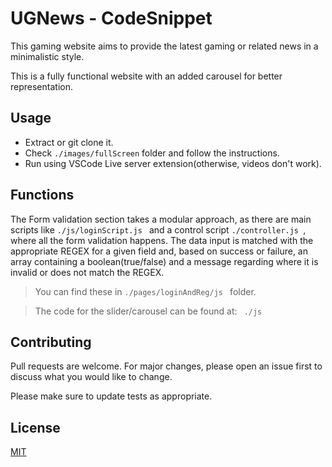 # UGNews - CodeSnippet

This gaming website aims to provide the latest gaming or related news in a minimalistic style. 

This is a fully functional website with an added carousel for better representation.


## Usage

- Extract or git clone it.
- Check ` ./images/fullScreen ` folder and follow the instructions.
- Run using VSCode Live server extension(otherwise, videos don't work).

## Functions 

The Form validation section takes a modular approach, as there are main scripts like `./js/loginScript.js ` and a control script `./controller.js `, where all the form validation happens. The data input is matched with the appropriate REGEX for a given field and, based on success or failure, an array containing a boolean(true/false) and a message regarding where it is invalid or does not match the REGEX. 

> You can find these in `./pages/loginAndReg/js ` folder.

>The code for the slider/carousel can be found at: ` ./js` 

## Contributing

Pull requests are welcome. For major changes, please open an issue first
to discuss what you would like to change.

Please make sure to update tests as appropriate.

## License

[MIT](https://choosealicense.com/licenses/mit/)

